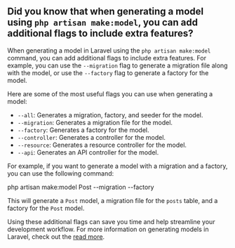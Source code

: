 ## Did you know that when generating a model using `php artisan make:model`, you can add additional flags to include extra features?

When generating a model in Laravel using the `php artisan make:model` command, you can add additional flags to include extra features. For example, you can use the `--migration` flag to generate a migration file along with the model, or use the `--factory` flag to generate a factory for the model.

Here are some of the most useful flags you can use when generating a model:

- `--all`: Generates a migration, factory, and seeder for the model.
- `--migration`: Generates a migration file for the model.
- `--factory`: Generates a factory for the model.
- `--controller`: Generates a controller for the model.
- `--resource`: Generates a resource controller for the model.
- `--api`: Generates an API controller for the model.

For example, if you want to generate a model with a migration and a factory, you can use the following command:

php artisan make:model Post --migration --factory


This will generate a `Post` model, a migration file for the `posts` table, and a factory for the `Post` model.

Using these additional flags can save you time and help streamline your development workflow. For more information on generating models in Laravel, check out the [read more](https://laraveltips.io/did-you-know-that-when-generating-a-model-using-php-artisan-make-model-you-can-add-additional-flags-to-include-extra-features/).